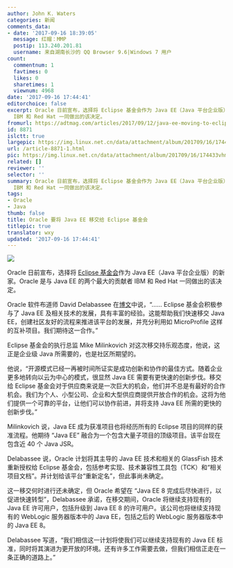 ```yaml
---
author: John K. Waters
categories: 新闻
comments_data:
- date: '2017-09-16 18:39:05'
  message: 红帽：MMP
  postip: 113.240.201.81
  username: 来自湖南长沙的 QQ Browser 9.6|Windows 7 用户
count:
  commentnum: 1
  favtimes: 0
  likes: 0
  sharetimes: 1
  viewnum: 4968
date: '2017-09-16 17:44:41'
editorchoice: false
excerpt: Oracle 日前宣布，选择将 Eclipse 基金会作为 Java EE（Java 平台企业版）的新家。Oracle 是与 Java EE 的两个最大的贡献者
  IBM 和 Red Hat 一同做出的该决定。
fromurl: https://adtmag.com/articles/2017/09/12/java-ee-moving-to-eclipse.aspx
id: 8871
islctt: true
largepic: https://img.linux.net.cn/data/attachment/album/201709/16/174433vhmq36h2zmv72vq2.jpg
url: /article-8871-1.html
pic: https://img.linux.net.cn/data/attachment/album/201709/16/174433vhmq36h2zmv72vq2.jpg.thumb.jpg
related: []
reviewer: ''
selector: ''
summary: Oracle 日前宣布，选择将 Eclipse 基金会作为 Java EE（Java 平台企业版）的新家。Oracle 是与 Java EE 的两个最大的贡献者
  IBM 和 Red Hat 一同做出的该决定。
tags:
- Oracle
- Java
thumb: false
title: Oracle 要将 Java EE 移交给 Eclipse 基金会
titlepic: true
translator: wxy
updated: '2017-09-16 17:44:41'
---
```


![](/data/attachment/album/201709/16/174433vhmq36h2zmv72vq2.jpg)


Oracle 日前宣布，选择将 [Eclipse 基金会](https://eclipse.org/org/foundation/)作为 Java EE（Java 平台企业版）的新家。Oracle 是与 Java EE 的两个最大的贡献者 IBM 和 Red Hat 一同做出的该决定。


Oracle 软件布道师 David Delabassee 在[博文](https://blogs.oracle.com/theaquarium/opening-up-ee-update)中说，“…… Eclipse 基金会积极参与了 Java EE 及相关技术的发展，具有丰富的经验。这能帮助我们快速移交 Java EE，创建社区友好的流程来推进该平台的发展，并充分利用如 MicroProfile 这样的互补项目。我们期待这一合作。”


Eclipse 基金会的执行总监 Mike Milinkovich 对这次移交持乐观态度，他说，这正是企业级 Java 所需要的，也是社区所期望的。


他说，“开源模式已经一再被时间所证实是成功创新和协作的最佳方式。随着企业更多地转向以云为中心的模式，很显然 Java EE 需要有更快速的创新步伐。移交给 Eclipse 基金会对于供应商来说是一次巨大的机会，他们并不总是有最好的合作机会。我们为个人、小型公司、企业和大型供应商提供开放合作的机会。这将为他们提供一个可靠的平台，让他们可以协作前进，并将支持 Java EE 所需的更快的创新步伐。”


Milinkovich 说，Java EE 成为获准项目也将经历所有的 Eclipse 项目的同样的获准流程。他期待 “Java EE” 融合为一个包含大量子项目的顶级项目。该平台现在包含近 40 个 Java JSR。


Delabassee 说，Oracle 计划将其主导的 Java EE 技术和相关的 GlassFish 技术重新授权给 Eclipse 基金会，包括参考实现、技术兼容性工具包（TCK）和“相关项目文档”。并计划给该平台“重新定名”，但此事尚未确定。


这一移交何时进行还未确定，但 Oracle 希望在 “Java EE 8 完成后尽快进行，以促进快速转型”，Delabassee 承诺，在移交期间，Oracle 将继续支持现有的 Java EE 许可用户，包括升级到 Java EE 8 的许可用户。该公司也将继续支持现有的 WebLogic 服务器版本中的 Java EE，包括之后的 WebLogic 服务器版本中的 Java EE 8。


Delabassee 写道，“我们相信这一计划将使我们可以继续支持现有的 Java EE 标准，同时将其演进为更开放的环境。还有许多工作需要去做，但我们相信正走在一条正确的道路上。”